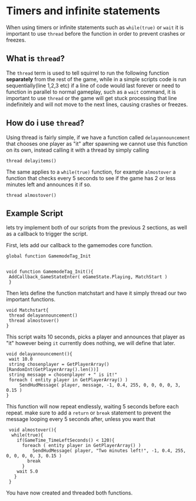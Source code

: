 Timers and infinite statements
==========================
When using timers or infinite statements such as `while(true)` or `wait` it is important to use `thread` before the function in order to prevent crashes or freezes.

What is `thread`?
-----------
The `thread` term is used to tell squirrel to run the following function **separately** from the rest of the game, while in a simple scripts code is run sequentially(line 1,2,3 etc)
if a line of code would last forever or need to function in parallel to normal gameplay, such as a  `wait` command, it is important to use `thread` or the game will get stuck processing that line indefinitely
and will not move to the next lines, causing crashes or freezes. 

How do i use `thread`?
-------------
Using thread is fairly simple, if we have a function called `delayannouncement` that chooses one player as "it" after spawning we cannot use this function on its own, instead calling it with a thread by simply calling

`thread delayitems()`
 
The same applies to a `while(true)` function, for example `almostover` a function that checks every 5 seconds to see if the game has 2 or less minutes left and announces it if so.
 
 `thread almostover()`
 
 Example Script
 -----------
 lets try implement both of our scripts from the previous 2 sections, as well as a callback to trigger the script.
 
 First, lets add our callback to the gamemodes core function. 
 
 ```
 global function GamemodeTag_Init
 

 void function GamemodeTag_Init(){
  AddCallback_GameStateEnter( eGameState.Playing, MatchStart )
  }
 ```
Then lets define the function matchstart and have it simply thread our two important functions.
 ```
 void Matchstart{
  thread delayannouncement()
  thread almostover()
 }
 ```
This script waits 10 seconds, picks a player and announces that player as "it" however being `it` currently does nothing, we will define that later.
 ```
 void delayannouncement(){
  wait 10.0 
  string chosenplayer = GetPlayerArray()[RandomInt(GetPlayerArray().len())]
  string message = chosenplayer + " is it!"
  foreach ( entity player in GetPlayerArray() )
	  SendHudMessage( player, message, -1, 0.4, 255, 0, 0, 0, 0, 3, 0.15 )
}
```
This function will now repeat endlessly, waiting 5 seconds before each repeat. make sure to add a `return` or `break` statement to prevent the message looping every 5 seconds after, unless you want that
```
 void almostover(){
  while(true){
    if(GameTime_TimeLeftSeconds() < 120){
      foreach ( entity player in GetPlayerArray() )
	      SendHudMessage( player, "Two minutes left!", -1, 0.4, 255, 0, 0, 0, 0, 3, 0.15 )
        break
      }
    wait 5.0
   }
 }
 ```
You have now created and threaded both functions.
